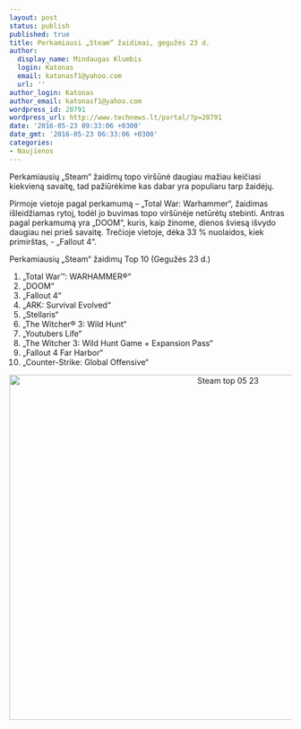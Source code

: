 ```yaml
---
layout: post
status: publish
published: true
title: Perkamiausi „Steam“ žaidimai, gegužės 23 d.
author:
  display_name: Mindaugas Klumbis
  login: Katonas
  email: katonasf1@yahoo.com
  url: ''
author_login: Katonas
author_email: katonasf1@yahoo.com
wordpress_id: 20791
wordpress_url: http://www.technews.lt/portal/?p=20791
date: '2016-05-23 09:33:06 +0300'
date_gmt: '2016-05-23 06:33:06 +0300'
categories:
- Naujienos
---
```

<p>Perkamiausių „Steam“ žaidimų topo viršūnė daugiau mažiau keičiasi kiekvieną savaitę, tad pažiūrėkime kas dabar yra populiaru tarp žaidėjų.</p>
<p>Pirmoje vietoje pagal perkamumą – „Total War: Warhammer“, žaidimas išleidžiamas rytoj, todėl jo buvimas topo viršūnėje netūrėtų stebinti. Antras pagal perkamumą yra „DOOM“, kuris, kaip žinome, dienos šviesą išvydo daugiau nei prieš savaitę. Trečioje vietoje, dėka 33 % nuolaidos, kiek primirštas, - „Fallout 4“.</p>
<p>Perkamiausių „Steam“ žaidimų Top 10 (Gegužės 23 d.)</p>
<ol>
<li>„Total War™: WARHAMMER®“</li>
<li>„DOOM“</li>
<li>„Fallout 4“</li>
<li>„ARK: Survival Evolved“</li>
<li>„Stellaris“</li>
<li>„The Witcher® 3: Wild Hunt“</li>
<li>„Youtubers Life“</li>
<li>„The Witcher 3: Wild Hunt Game + Expansion Pass“</li>
<li>„Fallout 4 Far Harbor“</li>
<li>„Counter-Strike: Global Offensive“</li>
</ol>
<p style="text-align: center;"><a href="http://www.technews.lt/portal/wp-content/uploads/2016/05/Steam-top-05-23.jpg"><img class="alignnone wp-image-20792 size-full" src="http://www.technews.lt/portal/wp-content/uploads/2016/05/Steam-top-05-23.jpg" alt="Steam top 05 23" width="765" height="616" /></a></p>
